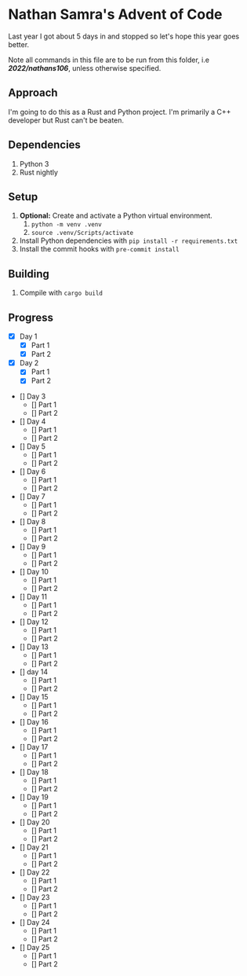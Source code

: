 # Nathan Samra's Advent of Code

Last year I got about 5 days in and stopped so let's hope this year goes better.

Note all commands in this file are to be run from this folder, i.e ***2022/nathans106***, unless otherwise specified.

## Approach

I'm going to do this as a Rust and Python project. I'm primarily a C++ developer but Rust can't be beaten.

## Dependencies

1. Python 3
2. Rust nightly

## Setup

1. **Optional:** Create and activate a Python virtual environment.
   1. `python -m venv .venv`
   2. `source .venv/Scripts/activate`
2. Install Python dependencies with `pip install -r requirements.txt`
3. Install the commit hooks with `pre-commit install`

## Building

1. Compile with `cargo build`

## Progress

- [x] Day 1
  - [x] Part 1
  - [x] Part 2
- [x] Day 2
  - [x] Part 1
  - [x] Part 2
- [] Day 3
  - [] Part 1
  - [] Part 2
- [] Day 4
  - [] Part 1
  - [] Part 2
- [] Day 5
  - [] Part 1
  - [] Part 2
- [] Day 6
  - [] Part 1
  - [] Part 2
- [] Day 7
  - [] Part 1
  - [] Part 2
- [] Day 8
  - [] Part 1
  - [] Part 2
- [] Day 9
  - [] Part 1
  - [] Part 2
- [] Day 10
  - [] Part 1
  - [] Part 2
- [] Day 11
  - [] Part 1
  - [] Part 2
- [] Day 12
  - [] Part 1
  - [] Part 2
- [] Day 13
  - [] Part 1
  - [] Part 2
- [] day 14
  - [] Part 1
  - [] Part 2
- [] Day 15
  - [] Part 1
  - [] Part 2
- [] Day 16
  - [] Part 1
  - [] Part 2
- [] Day 17
  - [] Part 1
  - [] Part 2
- [] Day 18
  - [] Part 1
  - [] Part 2
- [] Day 19
  - [] Part 1
  - [] Part 2
- [] Day 20
  - [] Part 1
  - [] Part 2
- [] Day 21
  - [] Part 1
  - [] Part 2
- [] Day 22
  - [] Part 1
  - [] Part 2
- [] Day 23
  - [] Part 1
  - [] Part 2
- [] Day 24
  - [] Part 1
  - [] Part 2
- [] Day 25
  - [] Part 1
  - [] Part 2
